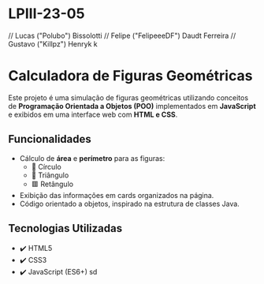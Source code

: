 # LPIII-23-05
// Lucas ("Polubo") Bissolotti
// Felipe ("FelipeeeDF") Daudt Ferreira
// Gustavo ("Killpz") Henryk
k
# Calculadora de Figuras Geométricas

Este projeto é uma simulação de figuras geométricas utilizando conceitos de **Programação Orientada a Objetos (POO)** implementados em **JavaScript** e exibidos em uma interface web com **HTML e CSS**.

## Funcionalidades

- Cálculo de **área** e **perímetro** para as figuras:
  - 🔵 Círculo
  - 🔺 Triângulo
  - 🟥 Retângulo
- Exibição das informações em cards organizados na página.
- Código orientado a objetos, inspirado na estrutura de classes Java.

## Tecnologias Utilizadas

- ✔️ HTML5
- ✔️ CSS3
- ✔️ JavaScript (ES6+)
sd